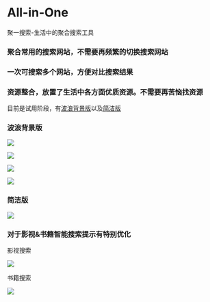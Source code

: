 # All-in-One
聚一搜索-生活中的聚合搜索工具

### 聚合常用的搜索网站，不需要再频繁的切换搜索网站

### 一次可搜索多个网站，方便对比搜索结果

### 资源整合，放置了生活中各方面优质资源。不需要再苦恼找资源

目前是试用阶段，有[波浪背景版](http://101.132.226.32/)以及[简洁版](http://101.132.226.32/search_simple)

### 波浪背景版

![](http://xingkong-images.test.upcdn.net/PicGo/20200730223647.png)

![](http://xingkong-images.test.upcdn.net/PicGo/20200730223645.png)

![](http://xingkong-images.test.upcdn.net/PicGo/20200730223641.png)

![](http://xingkong-images.test.upcdn.net/PicGo/20200730223643.png)

### 简洁版

![](http://xingkong-images.test.upcdn.net/PicGo/20200730223702.png)

### 对于影视&书籍智能搜索提示有特别优化

影视搜索

![](http://xingkong-images.test.upcdn.net/PicGo/20200730224049.png)

书籍搜索

![](http://xingkong-images.test.upcdn.net/PicGo/20200730224122.png)

